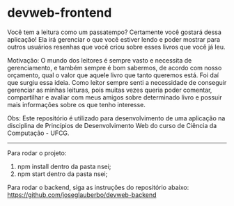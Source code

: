 # devweb-frontend

Você tem a leitura como um passatempo? Certamente você gostará dessa aplicação! Ela irá gerenciar o que você estiver lendo e poder mostrar para outros usuários resenhas que você criou sobre esses livros que você já leu.

Motivação: O mundo dos leitores é sempre vasto e necessita de gerenciamento, e também sempre é bom sabermos, de acordo com nosso orçamento, qual o valor que aquele livro que tanto queremos está. Foi daí que surgiu essa ideia. Como leitor sempre senti a necessidade de conseguir gerenciar as minhas leituras, pois muitas vezes queria poder comentar, compartilhar e avaliar com meus amigos sobre determinado livro e possuir mais informações sobre os que tenho interesse. 

Obs: Este repositório é utilizado para desenvolvimento de uma aplicação na disciplina de Princípios de Desenvolvimento Web do curso de Ciência da Computação - UFCG.

--------------------------------------------------------------------------------------------------------------------------------------

Para rodar o projeto:

1) npm install dentro da pasta nsei;
2) npm start dentro da pasta nsei;

Para rodar o backend, siga as instruções do repositório abaixo:
https://github.com/joseglauberbo/devweb-backend
